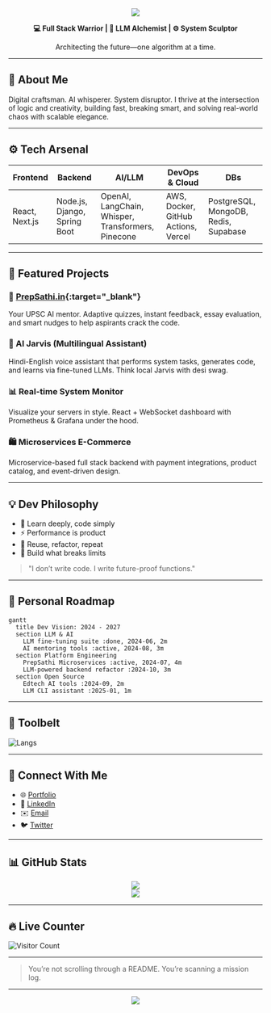 <div align="center">
  <img src="https://capsule-render.vercel.app/api?type=waving&color=0:00ffff,100:9900ff&height=200&section=header&text=Keshav%20Mishra&fontSize=50&fontAlign=center&fontColor=ffffff"/>

  <p><strong>💻 Full Stack Warrior | 🤖 LLM Alchemist | ⚙️ System Sculptor</strong></p>
  <p>Architecting the future—one algorithm at a time.</p>
</div>

---

## 🧠 About Me

Digital craftsman. AI whisperer. System disruptor. I thrive at the intersection of logic and creativity, building fast, breaking smart, and solving real-world chaos with scalable elegance.

---

## ⚙️ Tech Arsenal

| Frontend       | Backend                      | AI/LLM                                             | DevOps & Cloud                      | DBs                                  |
| -------------- | ---------------------------- | -------------------------------------------------- | ----------------------------------- | ------------------------------------ |
| React, Next.js | Node.js, Django, Spring Boot | OpenAI, LangChain, Whisper, Transformers, Pinecone | AWS, Docker, GitHub Actions, Vercel | PostgreSQL, MongoDB, Redis, Supabase |

---

## 🚀 Featured Projects

### 🎯 [PrepSathi.in](https://prepsathi.in){\:target="\_blank"}

Your UPSC AI mentor. Adaptive quizzes, instant feedback, essay evaluation, and smart nudges to help aspirants crack the code.

### 🤖 AI Jarvis (Multilingual Assistant)

Hindi-English voice assistant that performs system tasks, generates code, and learns via fine-tuned LLMs. Think local Jarvis with desi swag.

### 📊 Real-time System Monitor

Visualize your servers in style. React + WebSocket dashboard with Prometheus & Grafana under the hood.

### 🛍️ Microservices E-Commerce

Microservice-based full stack backend with payment integrations, product catalog, and event-driven design.

---

## 💡 Dev Philosophy

* 🧠 Learn deeply, code simply
* ⚡ Performance is product
* 🔄 Reuse, refactor, repeat
* 🧬 Build what breaks limits

> "I don’t write code. I write future-proof functions."

---

## 🧠 Personal Roadmap

```mermaid
gantt
  title Dev Vision: 2024 - 2027
  section LLM & AI
    LLM fine-tuning suite :done, 2024-06, 2m
    AI mentoring tools :active, 2024-08, 3m
  section Platform Engineering
    PrepSathi Microservices :active, 2024-07, 4m
    LLM-powered backend refactor :2024-10, 3m
  section Open Source
    Edtech AI tools :2024-09, 2m
    LLM CLI assistant :2025-01, 1m
```

---

## 🧩 Toolbelt

![Langs](https://skillicons.dev/icons?i=react,nextjs,nodejs,django,spring,postgres,mongodb,redis,aws,docker,graphql,vercel,ts,js,py,git)

---

## 🔗 Connect With Me

* 🌐 <a href="https://keshavx.vercel.app/" target="_blank">Portfolio</a>
* 💼 <a href="https://www.linkedin.com/in/keshav-k-mishra-b3089b165/" target="_blank">LinkedIn</a>
* ✉️ <a href="mailto:keshav0730@gmail.com" target="_blank">Email</a>
* 🐦 <a href="https://twitter.com/keshavmishra" target="_blank">Twitter</a>

---

## 📊 GitHub Stats

<div align="center">
  <img src="https://github-readme-stats.vercel.app/api?username=keshavmishra&show_icons=true&theme=radical&hide_border=true" />
  <br/>
  <img src="https://github-readme-streak-stats.herokuapp.com/?user=keshavmishra&theme=radical&hide_border=true" />
</div>

---

## 🔥 Live Counter

![Visitor Count](https://komarev.com/ghpvc/?username=keshavmishra\&style=flat-square\&color=purple)

---

> You’re not scrolling through a README. You’re scanning a mission log.

---

<div align="center">
  <img src="https://capsule-render.vercel.app/api?type=waving&color=0:9900ff,100:00ffff&height=120&section=footer"/>
</div>
